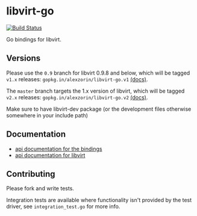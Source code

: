 libvirt-go
============

[![Build Status](http://ci.serversaurus.com/github.com/alexzorin/libvirt-go/status.svg?branch=master)](http://ci.serversaurus.com/github.com/alexzorin/libvirt-go)

Go bindings for libvirt.

Versions
--------------
Please use the `0.9` branch for libvirt 0.9.8 and below, which will be tagged `v1.x` releases: `gopkg.in/alexzorin/libvirt-go.v1` [(docs)](http://gopkg.in/alexzorin/libvirt-go.v1).

The `master` branch targets the 1.x version of libvirt, which will be tagged `v2.x` releases: `gopkg.in/alexzorin/libvirt-go.v2` [(docs)](http://gopkg.in/alexzorin/libvirt-go.v2).

Make sure to have libvirt-dev package (or the development files otherwise somewhere in your include path)

Documentation
--------------

* [api documentation for the bindings](http://godoc.org/github.com/alexzorin/libvirt-go)
* [api documentation for libvirt](http://libvirt.org/html/libvirt-libvirt.html)

Contributing
-------------

Please fork and write tests.

Integration tests are available where functionality isn't provided by the test driver, see `integration_test.go` for more info.
